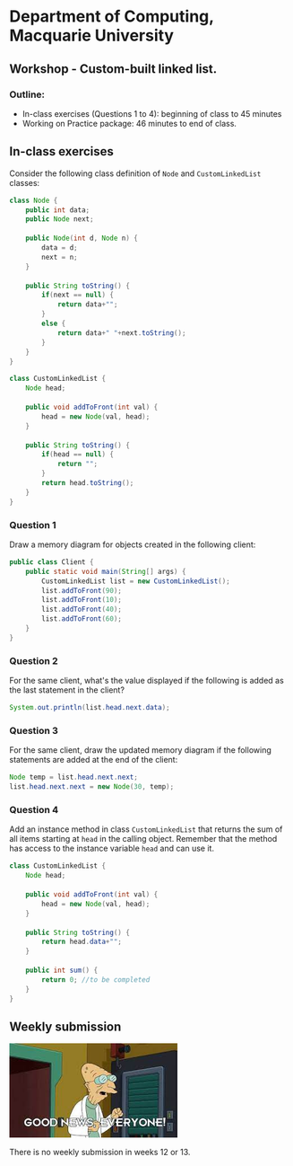 # Department of Computing, Macquarie University

## Workshop - Custom-built linked list.

### Outline:

- In-class exercises (Questions 1 to 4): beginning of class to 45 minutes
- Working on Practice package: 46 minutes to end of class.

## In-class exercises

Consider the following class definition of `Node` and `CustomLinkedList` classes:

```java
class Node {
	public int data;
	public Node next;
	
	public Node(int d, Node n) {
		data = d;
		next = n;
	}
	
	public String toString() {
		if(next == null) {
			return data+"";
		}
		else {
			return data+" "+next.toString();
		}
	}
}
```

```java
class CustomLinkedList {
	Node head;
	
	public void addToFront(int val) {
		head = new Node(val, head);
	}
	
	public String toString() {
		if(head == null) {
			return "";
		}
		return head.toString();
	}
}
```

### Question 1

Draw a memory diagram for objects created in the following client:

```java
public class Client {
	public static void main(String[] args) {
		CustomLinkedList list = new CustomLinkedList();
		list.addToFront(90);
		list.addToFront(10);
		list.addToFront(40);
		list.addToFront(60);
	}
}
```

### Question 2

For the same client, what's the value displayed if the following is added as the last statement in the client?

```java
System.out.println(list.head.next.data);
```

### Question 3

For the same client, draw the updated memory diagram if the following statements are added at the end of the client:

```java
Node temp = list.head.next.next;
list.head.next.next = new Node(30, temp);
```

### Question 4

Add an instance method in class `CustomLinkedList` that returns the sum of all items starting at `head` in the calling object. Remember that the method has access to the instance variable `head` and can use it.

```java
class CustomLinkedList {
	Node head;
	
	public void addToFront(int val) {
		head = new Node(val, head);
	}
	
	public String toString() {
		return head.data+"";
	}
	
	public int sum() {
		return 0; //to be completed
	}
}
```

## Weekly submission

![](goodnews.jpeg)

There is no weekly submission in weeks 12 or 13.

<!--
In order to reduce the workload on students during the last two weeks, we have decided to ask for the first few methods of assignment 4 to be submitted as Week 12 submission.
You are required to complete the following methods and submit the three files into `Week 12 submission`:

- `Deck.java`:
	- `add(char ch, int score)`
	- `size()`

- `Hand.java`:
	- `add(Letter letter))`
	- `size()`

- `Word.java`:
	- `addToStart(Letter letter)`
	- `addToEnd(Letter letter)`
	- `size()`

- Each method is worth 15 marks. 
- Total is capped at 100.
- At least 3 out of 7 methods should pass the tests to clear week 12 hurdle. 

Usual penalties of using functions defined outside project, compilation errors, infinite loops or timeouts, StackOverflowError, wrong submission, change of package declaration, etc. apply.-->
